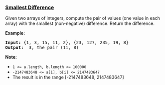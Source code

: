 ### [Smallest Difference](https://leetcode.com/problems/smallest-difference-lcci)

<p>Given two arrays of integers, compute the pair of values (one value in each array) with the smallest (non-negative) difference. Return the difference.</p>

<p><strong>Example: </strong></p>

<pre>
<strong>Input: </strong>{1, 3, 15, 11, 2}, {23, 127, 235, 19, 8}
<strong>Output: </strong> 3, the pair (11, 8)
</pre>

<p><strong>Note: </strong></p>

<ul>
	<li><code>1 &lt;= a.length, b.length &lt;= 100000</code></li>
	<li><code>-2147483648 &lt;= a[i], b[i] &lt;= 2147483647</code></li>
	<li>The result is in the range [-2147483648, 2147483647]</li>
</ul>

